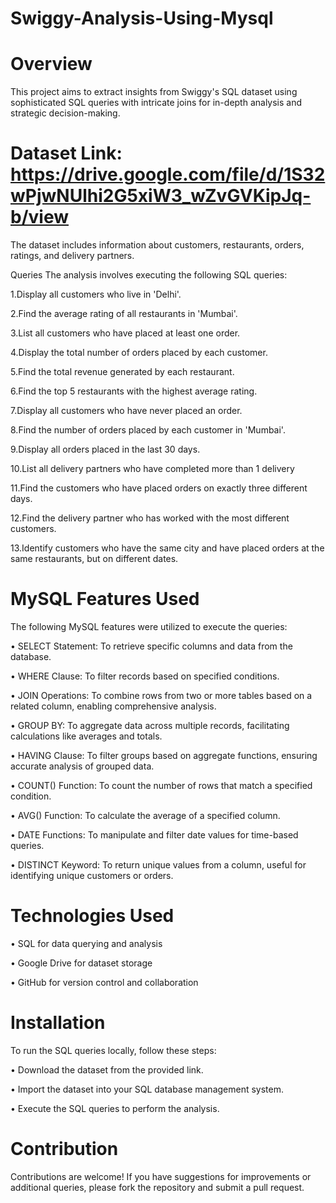 # Swiggy-Analysis-Using-Mysql

# Overview
This project aims to extract insights from Swiggy's SQL dataset using sophisticated SQL queries with intricate joins for in-depth analysis and strategic decision-making.

# Dataset Link: https://drive.google.com/file/d/1S32wPjwNUlhi2G5xiW3_wZvGVKipJq-b/view

The dataset includes information about customers, restaurants, orders, ratings, and delivery partners.

Queries
The analysis involves executing the following SQL queries:

1.Display all customers who live in 'Delhi'.

2.Find the average rating of all restaurants in 'Mumbai'.

3.List all customers who have placed at least one order.

4.Display the total number of orders placed by each customer.

5.Find the total revenue generated by each restaurant.

6.Find the top 5 restaurants with the highest average rating.

7.Display all customers who have never placed an order.

8.Find the number of orders placed by each customer in 'Mumbai'.

9.Display all orders placed in the last 30 days.

10.List all delivery partners who have completed more than 1 delivery

11.Find the customers who have placed orders on exactly three different days.

12.Find the delivery partner who has worked with the most different customers.

13.Identify customers who have the same city and have placed orders at the same restaurants, but on different dates.
 


# MySQL Features Used
The following MySQL features were utilized to execute the queries:

&#8226; SELECT Statement: To retrieve specific columns and data from the database.

&#8226; WHERE Clause: To filter records based on specified conditions.

&#8226; JOIN Operations: To combine rows from two or more tables based on a related column, enabling comprehensive analysis.

&#8226; GROUP BY: To aggregate data across multiple records, facilitating calculations like averages and totals.

&#8226; HAVING Clause: To filter groups based on aggregate functions, ensuring accurate analysis of grouped data.
 
&#8226; COUNT() Function: To count the number of rows that match a specified condition.

&#8226; AVG() Function: To calculate the average of a specified column.

&#8226; DATE Functions: To manipulate and filter date values for time-based queries.

&#8226; DISTINCT Keyword: To return unique values from a column, useful for identifying unique customers or orders.

# Technologies Used
&#8226; SQL for data querying and analysis
 
&#8226; Google Drive for dataset storage

&#8226; GitHub for version control and collaboration

# Installation
To run the SQL queries locally, follow these steps:

&#8226; Download the dataset from the provided link.

&#8226; Import the dataset into your SQL database management system.
 
&#8226; Execute the SQL queries to perform the analysis.

# Contribution
Contributions are welcome! If you have suggestions for improvements or additional queries, please fork the repository and submit a pull request.
